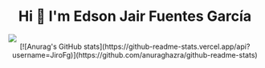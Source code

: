 <div align="center">
  <h1>Hi 👋 I'm Edson Jair Fuentes García</h1>
</div>
<img src="https://c.wallhere.com/photos/1b/dc/blueprints_Aperture_Laboratories_Portal_game_Portal_Gun-13423.jpg!d">
<div align="center">
[![Anurag's GitHub stats](https://github-readme-stats.vercel.app/api?username=JiroFg)](https://github.com/anuraghazra/github-readme-stats)
</div>

